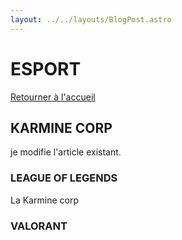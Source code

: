 ```yaml
---
layout: ../../layouts/BlogPost.astro
---
```


# ESPORT

[Retourner à l'accueil](/)

## KARMINE CORP

je modifie l'article existant.

### LEAGUE OF LEGENDS

La Karmine corp

### VALORANT
